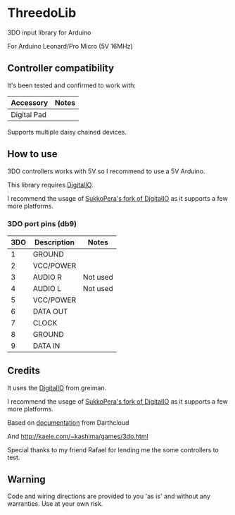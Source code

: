 # ThreedoLib
3DO input library for Arduino

For Arduino Leonard/Pro Micro (5V 16MHz)

## Controller compatibility

It's been tested and confirmed to work with:

| Accessory      | Notes                                    |
|----------------|------------------------------------------|
| Digital Pad    |                                          |

Supports multiple daisy chained devices.

## How to use
3DO controllers works with 5V so I recommend to use a 5V Arduino.

This library requires [DigitalIO](https://github.com/greiman/DigitalIO).

I recommend the usage of [SukkoPera's fork of DigitalIO](https://github.com/SukkoPera/DigitalIO) as it supports a few more platforms.


### 3DO port pins (db9)


| 3DO  | Description | Notes    |
|------|-------------|----------|
| 1    | GROUND      |          |
| 2    | VCC/POWER   |          |
| 3    | AUDIO R     | Not used |
| 4    | AUDIO L     | Not used |
| 5    | VCC/POWER   |          |
| 6    | DATA OUT    |          |
| 7    | CLOCK       |          |
| 8    | GROUND      |          |
| 9    | DATA IN     |          |


## Credits

It uses the [DigitalIO](https://github.com/greiman/DigitalIO) from greiman.

I recommend the usage of [SukkoPera's fork of DigitalIO](https://github.com/SukkoPera/DigitalIO) as it supports a few more platforms.

Based on [documentation](https://hackaday.io/project/170365-blueretro/log/190948-3do-interface) from Darthcloud

And http://kaele.com/~kashima/games/3do.html


Special thanks to my friend Rafael for lending me the some controllers to test.


## Warning
Code and wiring directions are provided to you 'as is' and without any warranties. Use at your own risk.
